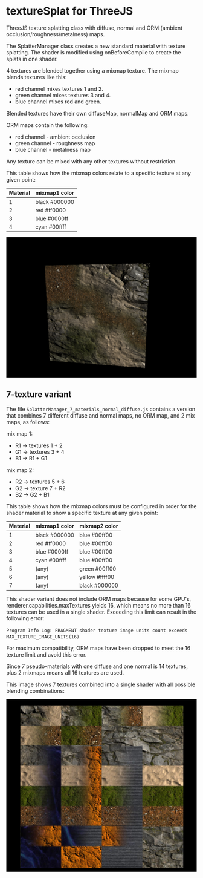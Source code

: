 # textureSplat for ThreeJS

ThreeJS texture splatting class with diffuse, normal and ORM (ambient occlusion/roughness/metalness) maps.

The SplatterManager class creates a new standard material with texture splatting.
The shader is modified using onBeforeCompile to create the splats in one shader.

4 textures are blended together using a mixmap texture. The mixmap blends textures like this:
- red channel mixes textures 1 and 2.
- green channel mixes textures 3 and 4.
- blue channel mixes red and green.

Blended textures have their own diffuseMap, normalMap and ORM maps.

ORM maps contain the following:
- red channel - ambient occlusion
- green channel - roughness map
- blue channel - metalness map

Any texture can be mixed with any other textures without restriction.

This table shows how the mixmap colors relate to a specific texture at any given point:

| Material | mixmap1 color |
| -------- | ------------- |
| 1        | black #000000 |
| 2        | red   #ff0000 |
| 3        | blue  #0000ff |
| 4        | cyan  #00ffff |

![Demo](demo.png)


## 7-texture variant

The file `SplatterManager_7_materials_normal_diffuse.js` contains a version that combines 
7 different diffuse and normal maps, no ORM map, and 2 mix maps, as follows:

mix map 1:

- R1 -> textures 1 + 2
- G1 -> textures 3 + 4 
- B1 -> R1 + G1

mix map 2:

- R2 -> textures 5 + 6
- G2 -> texture 7 + R2
- B2 -> G2 + B1

This table shows how the mixmap colors must be configured in order for the shader
material to show a specific texture at any given point:

| Material | mixmap1 color | mixmap2 color  |
| -------- | ------------- | -------------- |
| 1        | black #000000 | blue   #00ff00 |
| 2        | red   #ff0000 | blue   #00ff00 |
| 3        | blue  #0000ff | blue   #00ff00 |
| 4        | cyan  #00ffff | blue   #00ff00 |
| 5        | (any)         | green  #00ff00 |
| 6        | (any)         | yellow #ffff00 |
| 7        | (any)         | black  #000000 |


This shader variant does not include ORM maps because for some GPU's, renderer.capabilities.maxTextures yields 16, which means no more than 16 textures can be used in a single shader. Exceeding this limit can result in the following error:

`Program Info Log: FRAGMENT shader texture image units count exceeds MAX_TEXTURE_IMAGE_UNITS(16)`

For maximum compatibility, ORM maps have been dropped to meet the 16 texture limit and avoid this error.

Since 7 pseudo-materials with one diffuse and one normal is 14 textures, plus 2 mixmaps means all 16 textures are used. 

This image shows 7 textures combined into a single shader with all possible blending combinations:

![Demo](demo7.jpg)
